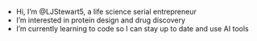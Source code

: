 - Hi, I’m @LJStewart5, a life science serial entrepreneur
- I’m interested in protein design and drug discovery
- I’m currently learning to code so I can stay up to date and use AI tools

<!---
LJStewart5/LJStewart5 is a ✨ special ✨ repository because its `README.md` (this file) appears on your GitHub profile.
You can click the Preview link to take a look at your changes.
--->
